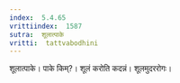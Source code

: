 ```yaml
---
index:  5.4.65
vrittiindex:  1587
sutra:  शूलात्पाके
vritti:  tattvabodhini 
---
```


शूलात्पाके। पाके किम्?। शूलं करोति कदन्नं। शूलमुदररोगः। 

